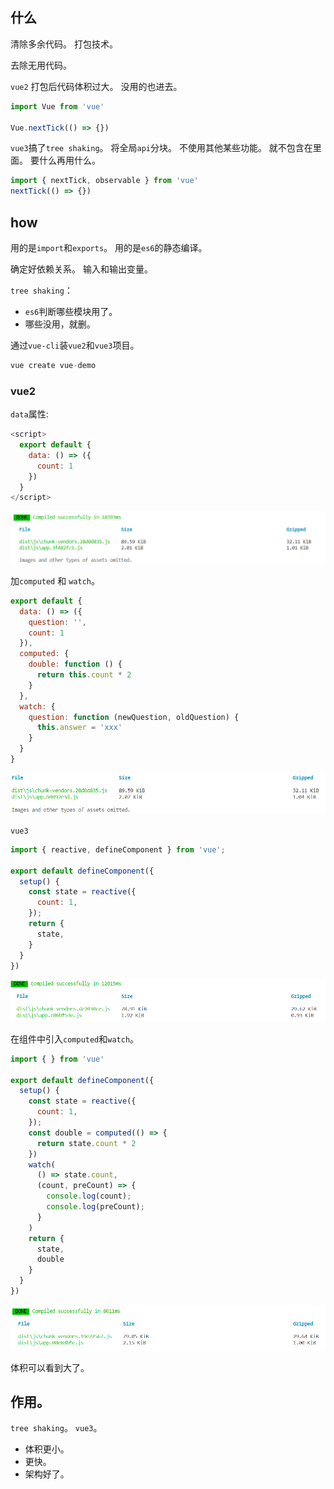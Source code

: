## 什么

清除多余代码。
打包技术。

去除无用代码。

`vue2` 打包后代码体积过大。
没用的也进去。
```js
import Vue from 'vue'

Vue.nextTick(() => {})
```
`vue3`搞了`tree shaking`。
将全局`api`分块。
不使用其他某些功能。
就不包含在里面。
要什么再用什么。
```js
import { nextTick, observable } from 'vue'
nextTick(() => {})
```

## how

用的是`import`和`exports`。
用的是`es6`的静态编译。

确定好依赖关系。
输入和输出变量。

`tree shaking`：
- `es6`判断哪些模块用了。
- 哪些没用，就删。

通过`vue-cli`装`vue2`和`vue3`项目。
```js
vue create vue-demo
```

### vue2

`data`属性:
```js
<script>
  export default {
    data: () => ({
      count: 1
    })
  }
</script>
```
![vue2 第一次打包](../images/vue3/treeshaking/1.png)

加`computed` 和 `watch`。
```js
export default {
  data: () => ({
    question: '',
    count: 1
  }),
  computed: {
    double: function () {
      return this.count * 2
    }
  },
  watch: {
    question: function (newQuestion, oldQuestion) {
      this.answer = 'xxx'
    }
  }
}
```
![vue2 第二次打包](../images/vue3/treeshaking/2.png)

`vue3`

```js
import { reactive, defineComponent } from 'vue';

export default defineComponent({
  setup() {
    const state = reactive({
      count: 1,
    });
    return {
      state,
    }
  }
})
```
![vue3 第1次打包](../images/vue3/treeshaking/3.png)

在组件中引入`computed`和`watch`。
```js
import { } from 'vue'

export default defineComponent({
  setup() {
    const state = reactive({
      count: 1,
    });
    const double = computed(() => {
      return state.count * 2
    })
    watch(
      () => state.count,
      (count, preCount) => {
        console.log(count);
        console.log(preCount);
      }
    )
    return {
      state,
      double
    }
  }
})
```

![vue3 第2次打包](../images/vue3/treeshaking/4.png)

体积可以看到大了。

## 作用。

`tree shaking`。
`vue3`。

- 体积更小。
- 更快。
- 架构好了。


